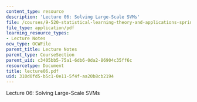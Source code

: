```yaml
---
content_type: resource
description: 'Lecture 06: Solving Large-Scale SVMs'
file: /courses/9-520-statistical-learning-theory-and-applications-spring-2003/310d0fd5b5c10e115f4faa20b8cb2194_lecture06.pdf
file_type: application/pdf
learning_resource_types:
- Lecture Notes
ocw_type: OCWFile
parent_title: Lecture Notes
parent_type: CourseSection
parent_uid: c3405bb5-75a1-6db6-0da2-86904c35ff6c
resourcetype: Document
title: lecture06.pdf
uid: 310d0fd5-b5c1-0e11-5f4f-aa20b8cb2194
---
```

Lecture 06: Solving Large-Scale SVMs

